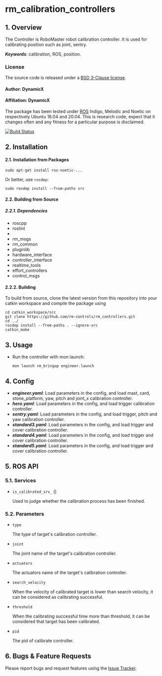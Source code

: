 # rm_calibration_controllers

## 1. Overview

The Controller is RoboMaster robot calibration controller. It is used for calibrating position such as joint, sentry.

***Keywords***: calibration, ROS, position.

### License
The source code is released under a [ BSD 3-Clause license](http://192.168.0.100:7070/dynamicx/rm_gimbal_controllers/-/blob/master/LICENSE).
#### Author: DynamicX
#### Affiliation: DynamicX

The package has been tested under [ROS](https://www.ros.org/) Indigo, Melodic and Noetic on respectively Ubuntu 18.04 and 20.04. This is research code, expect that it changes often and any fitness for a particular purpose is disclaimed.

[![Build Status](http://rsl-ci.ethz.ch/buildStatus/icon?job=ros_best_practices)](http://rsl-ci.ethz.ch/job/ros_best_practices/)

## 2. Installation

#### 2.1. Installation from Packages
    sudo apt-get install ros-noetic-...
Or better, use `rosdep`:

    sudo rosdep install --from-paths src

#### 2.2. Building from Source
##### 2.2.1. Dependencies
* roscpp
* roslint
*
* rm_msgs
* rm_common
* pluginlib
*  hardware_interface
* controller_interface
* realtime_tools
* effort_controllers
* control_msgs


#### 2.2.2. Building

To build from source, clone the latest version from this repository into your catkin workspace and compile the package using

	cd catkin_workspace/src
	git clone https://github.com/rm-controls/rm_controllers.git
	cd ../
	rosdep install --from-paths . --ignore-src
	catkin_make


## 3. Usage

* Run the controller with mon launch:

      mon launch rm_bringup engineer.launch

## 4. Config

* ***engineer.yaml***: Load parameters in the config, and load mast, card, stone_platform, yaw, pitch and joint_x calibration controller.
* ***hero.yaml***: Load parameters in the config, and load trigger calibration controller.
* ***sentry.yaml***: Load parameters in the config, and load trigger, pitch and yaw calibration controller.
* ***standard3.yaml***: Load parameters in the config, and load trigger and cover calibration controller.
* ***standard4.yaml***: Load parameters in the config, and load trigger and cover calibration controller.
* ***standard5.yaml***: Load parameters in the config, and load trigger and cover calibration controller.

## 5. ROS API


### 5.1. Services
* `is_calibrated_srv_` ()

  Used to judge whether the calibration process has been finished.


### 5.2. Parameters
* `type`

  The type of target's calibration controller.

* `joint`

  The joint name of the target's calibration controller.

* `actuators`

  The actuators name of the target's calibration controller.

* `search_velocity`

  When the velocity of calibrated target is lower than search velocity, it can be considered as calibrating successful.

* `threshold`

  When the calibrating successful time more than threshold, it can be considered that target has been calibrated.

* `pid`

  The pid of calibrate controller.


## 6. Bugs & Feature Requests

Please report bugs and request features using the [Issue Tracker](https://github.com/rm-controls/rm_controllers/issues).
